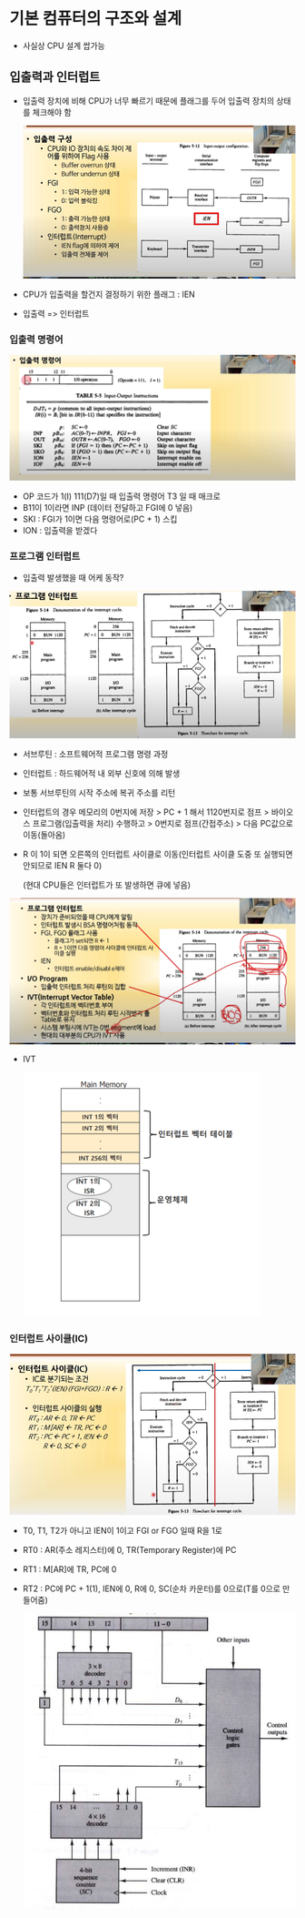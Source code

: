 # 기본 컴퓨터의 구조와 설계

- 사실상 CPU 설계 쌉가능

## 입출력과 인터럽트

- 입출력 장치에 비해 CPU가 너무 빠르기 때문에 플래그를 두어 입출력 장치의 상태를 체크해야 함

  ![image-20220705225203941](기본컴퓨터의구조와설계.assets/image-20220705225203941.png)

- CPU가 입출력을 할건지 결정하기 위한 플래그 : IEN
- 입출력 => 인터럽트

### 입출력 명령어

![image-20220705230547083](기본컴퓨터의구조와설계.assets/image-20220705230547083.png)

- OP 코드가 1(I) 111(D7)일 때 입출력 명령어 T3 일 때 매크로
- B11이 1이라면 INP (데이터 전달하고 FGI에 0 넣음)
- SKI : FGI가 1이면 다음 명령어로(PC + 1) 스킵
- ION : 입출력을 받겠다

### 프로그램 인터럽트

- 입출력 발생했을 때 어케 동작?

![image-20220705231211875](기본컴퓨터의구조와설계.assets/image-20220705231211875.png)

- 서브루틴 : 소프트웨어적 프로그램 명령 과정

- 인터럽트 : 하드웨어적 내 외부 신호에 의해 발생

- 보통 서브루틴의 시작 주소에 복귀 주소를 리턴

- 인터럽트의 경우 메모리의 0번지에 저장 > PC + 1 해서 1120번지로 점프 > 바이오스 프로그램(입출력을 처리) 수행하고 > 0번지로 점프(간접주소) > 다음 PC값으로 이동(돌아옴)

- R 이 1이 되면 오른쪽의 인터럽트 사이클로 이동(인터럽트 사이클 도중 또 실행되면 안되므로 IEN R 둘다 0)

  (현대 CPU들은 인터럽트가 또 발생하면 큐에 넣음)

![image-20220705234507402](기본컴퓨터의구조와설계.assets/image-20220705234507402.png)

- IVT 

  ![image-20220705235127096](기본컴퓨터의구조와설계.assets/image-20220705235127096.png)

### 인터럽트 사이클(IC)

![image-20220705235243881](기본컴퓨터의구조와설계.assets/image-20220705235243881.png)

- T0, T1, T2가 아니고 IEN이 1이고 FGI or FGO 일때 R을 1로

- RT0 : AR(주소 레지스터)에 0, TR(Temporary Register)에 PC

- RT1 : M[AR]에 TR, PC에 0

- RT2 : PC에 PC + 1(1), IEN에 0, R에 0, SC(순차 카운터)를 0으로(T를 0으로 만들어줌)

  ![image-20220706000338000](기본컴퓨터의구조와설계.assets/image-20220706000338000.png)